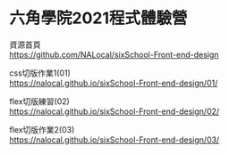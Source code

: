 # 六角學院2021程式體驗營  
  
資源首頁  
https://github.com/NALocal/sixSchool-Front-end-design  
  
css切版作業1(01)  
https://nalocal.github.io/sixSchool-Front-end-design/01/  
  
flex切版練習(02)  
https://nalocal.github.io/sixSchool-Front-end-design/02/  
  
flex切版作業2(03)  
https://nalocal.github.io/sixSchool-Front-end-design/03/